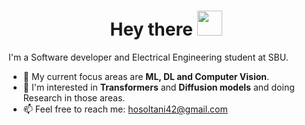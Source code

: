 <h1 align="center">Hey there <img src="https://media.giphy.com/media/hvRJCLFzcasrR4ia7z/giphy.gif" width="40"></h1>

<!--
![GitHub Stats](https://github-readme-stats.vercel.app/api?username=neotod&theme=radical)
[![Top Langs](https://github-readme-stats.vercel.app/api/top-langs/?username=neotod&langs_count=10&layout=compact&theme=radical)](https://github.com/anuraghazra/github-readme-stats)
-->

<!--
**neotod/neotod** is a ✨ _special_ ✨ repository because its `README.md` (this file) appears on your GitHub profile.

Here are some ideas to get you started:

- 🔭 I’m currently working on ...
- 🌱 I’m currently learning ...
- 👯 I’m looking to collaborate on ...
- 🤔 I’m looking for help with ...
- 💬 Ask me about ...
- 📫 How to reach me: ...
- 😄 Pronouns: ...
- ⚡ Fun fact: ...
-->

I'm a Software developer and Electrical Engineering student at SBU.
- 🔭 My current focus areas are **ML, DL and Computer Vision**.
- 🌱 I'm interested in **Transformers** and **Diffusion models** and doing Research in those areas.
- 📫 Feel free to reach me: [hosoltani42@gmail.com](mailto:hosoltani42@gmail.com)
